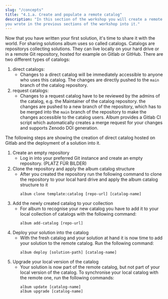 ```yaml
---
slug: "/concepts"
title: "4.1.a. Create and populate a remote catalog"
description: "In this section of the workshop you will create a remote catalog living on Gitlab and deploy the solution
you wrote in the previous sections of the workshop into it."
---
```


Now that you have written your first solution, it's time to share it with the world. For sharing solutions album uses so
called catalogs. Catalogs are repositorys collecting solutions. They can live locally on your hard drive or in a remote
Git repository, hosted for example on Gitlab or GitHub. There are two different types of catalogs:

1. direct catalogs:
    - Changes to a direct catalog will be immediately accessible to anyone who uses this catalog. The changes are
      directly pushed to the `main` branch of the catalog repository.
2. request catalogs:
    - Changes to a request catalog have to be reviewed by the admins of the catalog, e.g. the Maintainer of the catalog
      repository. the changes are pushed to a new branch of the repository, which has to be merged into the `main`
      branch of the repository to make the changes accessible to the catalog users. Album provides a Gitlab CI script
      which automatically creates a merge request for your changes and supports Zenodo DOI generation.

The following steps are showing the creation of direct catalog hosted on Gitlab and the deployment of a solution into
it.

1. Create an empty repository
    - Log in into your preferred Git instance and create an empty repository.
      (PLATZ FÜR BILDER)
2. Clone the repository and apply the album catalog structure
    - After you created the repository run the following command to clone the repository to your local hard drive and
      apply the album catalog structure to it
      ```
      album clone template:catalog [repo-url] [catalog-name]
      ```
3. Add the newly created catalog to your collection
    - For album to recognise your new catalog you have to add it to your local collection of catalogs with the following
      command:
      ```
      album add-catalog [repo-url]
      ```
4. Deploy your solution into the catalog
    - With the fresh catalog and your solution at hand it is now time to add your solution to the remote catalog. Run
      the following command:
      ```
      album deploy [solution-path] [catalog-name]
      ```
5. Upgrade your local version of the catalog
    - Your solution is now part of the remote catalog, but not part of your local version of the catalog. To synchronise
      your local catalog with the remote one, run the following commands:
      ```
      album update [catalog-name]
      album upgrade [catalog-name]
      ```